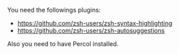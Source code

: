 You need the followings plugins:
 * https://github.com/zsh-users/zsh-syntax-highlighting
 * https://github.com/zsh-users/zsh-autosuggestions

Also you need to have Percol installed.
